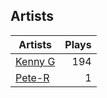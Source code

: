## Artists
Artists | Plays 
----- | -----: 
[Kenny G](/artists/kenny-g-7789) | 194
[Pete-R](/artists/pete-r-30076076) | 1

